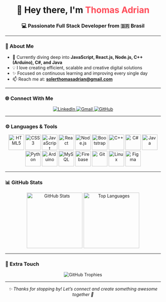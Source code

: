 <h1 align="center">👋 Hey there, I'm <span style="color:#ff4d5a;">Thomas Adrian</span></h1>
<h3 align="center">💻 Passionate Full Stack Developer from 🇧🇷 Brasil</h3>

---

### 🚀 About Me  
- 🌱 Currently diving deep into **JavaScript, React.js, Node.js, C++ (Arduino), C#, and Java**  
- 💡 I love creating efficient, scalable and creative digital solutions  
- ✨ Focused on continuous learning and improving every single day  
- 📫 Reach me at: **solerthomasadrian@gmail.com**

---

### 🌐 Connect With Me  
<p align="center">
  <a href="https://www.linkedin.com/in/thomas-adrian" target="_blank">
    <img src="https://img.shields.io/badge/LinkedIn-%230A66C2.svg?style=for-the-badge&logo=linkedin&logoColor=white" alt="LinkedIn"/>
  </a>
  <a href="mailto:solerthomasadrian@gmail.com" target="_blank">
    <img src="https://img.shields.io/badge/Gmail-D14836?style=for-the-badge&logo=gmail&logoColor=white" alt="Gmail"/>
  </a>
  <a href="https://github.com/Thomas-Adrian-Soler-Nilsson" target="_blank">
    <img src="https://img.shields.io/badge/GitHub-181717?style=for-the-badge&logo=github&logoColor=white" alt="GitHub"/>
  </a>
</p>

---

### ⚙️ Languages & Tools  
<p align="center">
  <img src="https://cdn.jsdelivr.net/gh/devicons/devicon/icons/html5/html5-original.svg" height="50" alt="HTML5" />
  <img src="https://cdn.jsdelivr.net/gh/devicons/devicon/icons/css3/css3-original.svg" height="50" alt="CSS3" />
  <img src="https://cdn.jsdelivr.net/gh/devicons/devicon/icons/javascript/javascript-original.svg" height="50" alt="JavaScript" />
  <img src="https://cdn.jsdelivr.net/gh/devicons/devicon/icons/react/react-original.svg" height="50" alt="React" />
  <img src="https://cdn.jsdelivr.net/gh/devicons/devicon/icons/nodejs/nodejs-original.svg" height="50" alt="Node.js" />
  <img src="https://cdn.jsdelivr.net/gh/devicons/devicon/icons/bootstrap/bootstrap-original.svg" height="50" alt="Bootstrap" />
  <img src="https://cdn.jsdelivr.net/gh/devicons/devicon/icons/cplusplus/cplusplus-original.svg" height="50" alt="C++" />
  <img src="https://cdn.jsdelivr.net/gh/devicons/devicon/icons/csharp/csharp-original.svg" height="50" alt="C#" />
  <img src="https://cdn.jsdelivr.net/gh/devicons/devicon/icons/java/java-original.svg" height="50" alt="Java" />
  <img src="https://cdn.jsdelivr.net/gh/devicons/devicon/icons/python/python-original.svg" height="50" alt="Python" />
  <img src="https://cdn.jsdelivr.net/gh/devicons/devicon/icons/arduino/arduino-original.svg" height="50" alt="Arduino" />
  <img src="https://cdn.jsdelivr.net/gh/devicons/devicon/icons/mysql/mysql-original.svg" height="50" alt="MySQL" />
  <img src="https://cdn.jsdelivr.net/gh/devicons/devicon/icons/firebase/firebase-plain.svg" height="50" alt="Firebase" />
  <img src="https://cdn.jsdelivr.net/gh/devicons/devicon/icons/git/git-original.svg" height="50" alt="Git" />
  <img src="https://cdn.jsdelivr.net/gh/devicons/devicon/icons/linux/linux-original.svg" height="50" alt="Linux" />
  <img src="https://cdn.jsdelivr.net/gh/devicons/devicon/icons/figma/figma-original.svg" height="50" alt="Figma" />
</p>

---

### 📊 GitHub Stats  
<div align="center">
  <img height="180em" src="https://github-readme-stats.vercel.app/api?username=Thomas-Adrian-Soler-Nilsson&show_icons=true&theme=tokyonight&hide=prs" alt="GitHub Stats"/>
  <img height="180em" src="https://github-readme-stats.vercel.app/api/top-langs/?username=Thomas-Adrian-Soler-Nilsson&layout=compact&theme=tokyonight" alt="Top Languages"/>
</div>

---

### 🎨 Extra Touch  
<p align="center">
  <img src="https://github-profile-trophy.vercel.app/?username=Thomas-Adrian-Soler-Nilsson&theme=radical&no-frame=true&no-bg=false&margin-w=4" alt="GitHub Trophies"/>
</p>

---

<p align="center">
  <i>✨ Thanks for stopping by! Let’s connect and create something awesome together 🚀</i>
</p>
